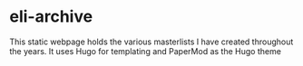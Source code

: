 # eli-archive
 
This static webpage holds the various masterlists I have created throughout the years. It uses Hugo for templating and PaperMod as the Hugo theme